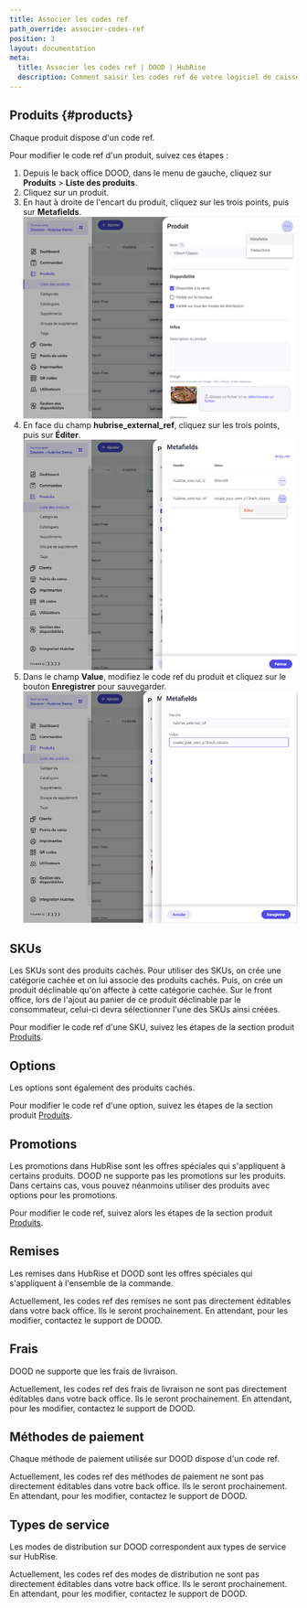 ```yaml
---
title: Associer les codes ref
path_override: associer-codes-ref
position: 3
layout: documentation
meta:
  title: Associer les codes ref | DOOD | HubRise
  description: Comment saisir les codes ref de votre logiciel de caisse dans votre menu DOOD, en utilisant le gestionnaire de menu de DOOD.
---
```


## Produits {#products}

Chaque produit dispose d'un code ref.

Pour modifier le code ref d'un produit, suivez ces étapes :

1. Depuis le back office DOOD, dans le menu de gauche, cliquez sur **Produits** > **Liste des produits**.
2. Cliquez sur un produit.
3. En haut à droite de l'encart du produit, cliquez sur les trois points, puis sur **Metafields**.
   ![Associer les codes ref - Produit](./images/003-dood-product.png)
4. En face du champ **hubrise_external_ref**, cliquez sur les trois points, puis sur **Éditer**.
   ![Associer les codes ref - Produit Metafields](./images/004-dood-product-metafields.png)
5. Dans le champ **Value**, modifiez le code ref du produit et cliquez sur le bouton **Enregistrer** pour sauvegarder.
   ![Associer les codes ref - Produit Value](./images/005-dood-product-value.png)

## SKUs

Les SKUs sont des produits cachés. Pour utiliser des SKUs, on crée une catégorie cachée et on lui associe des produits cachés. Puis, on crée un produit déclinable qu'on affecte à cette catégorie cachée.
Sur le front office, lors de l'ajout au panier de ce produit déclinable par le consommateur, celui-ci devra sélectionner l'une des SKUs ainsi créées.

Pour modifier le code ref d'une SKU, suivez les étapes de la section produit [Produits](#products).

## Options

Les options sont également des produits cachés.

Pour modifier le code ref d'une option, suivez les étapes de la section produit [Produits](#products).

## Promotions

Les promotions dans HubRise sont les offres spéciales qui s'appliquent à certains produits. DOOD ne supporte pas les promotions sur les produits. Dans certains cas, vous pouvez néanmoins utiliser des produits avec options pour les promotions.

Pour modifier le code ref, suivez alors les étapes de la section produit [Produits](#products).

## Remises

Les remises dans HubRise et DOOD sont les offres spéciales qui s'appliquent à l'ensemble de la commande.

Actuellement, les codes ref des remises ne sont pas directement éditables dans votre back office. Ils le seront prochainement. En attendant, pour les modifier, contactez le support de DOOD.

## Frais

DOOD ne supporte que les frais de livraison.

Actuellement, les codes ref des frais de livraison ne sont pas directement éditables dans votre back office. Ils le seront prochainement. En attendant, pour les modifier, contactez le support de DOOD.

## Méthodes de paiement

Chaque méthode de paiement utilisée sur DOOD dispose d'un code ref.

Actuellement, les codes ref des méthodes de paiement ne sont pas directement éditables dans votre back office. Ils le seront prochainement. En attendant, pour les modifier, contactez le support de DOOD.

## Types de service

Les modes de distribution sur DOOD correspondent aux types de service sur HubRise.

Actuellement, les codes ref des modes de distribution ne sont pas directement éditables dans votre back office. Ils le seront prochainement. En attendant, pour les modifier, contactez le support de DOOD.
